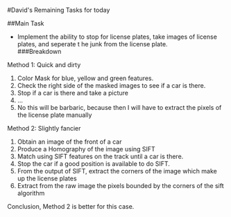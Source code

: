#David's Remaining Tasks for today

##Main Task
- Implement the ability to stop for license plates, take images of license plates, and seperate t    he junk from the license plate.                                                                         
###Breakdown

Method 1: Quick and dirty
1. Color Mask for blue, yellow and green features.
2. Check the right side of the masked images to see if a car is there.
3. Stop if a car is there and take a picture
4. ...
5. No this will be barbaric, because then I will have to extract the pixels of the license plate manually


Method 2: Slightly fancier
1. Obtain an image of the front of a car
2. Produce a Homography of the image using SIFT
3. Match using SIFT features on the track until a car is there.
4. Stop the car if a good position is available to do SIFT.
5. From the output of SIFT, extract the corners of the image which make up the license plates
6. Extract from the raw image the pixels bounded by the corners of the sift algorithm

Conclusion, Method 2 is better for this case.

